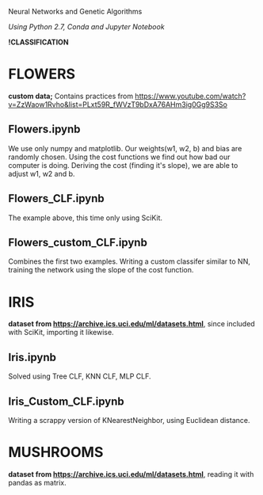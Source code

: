 Neural Networks and Genetic Algorithms

_Using Python 2.7, Conda and Jupyter Notebook_

**!CLASSIFICATION**

# FLOWERS

**custom data;** Contains practices from https://www.youtube.com/watch?v=ZzWaow1Rvho&list=PLxt59R_fWVzT9bDxA76AHm3ig0Gg9S3So

Flowers.ipynb
--------------------------------
We use only numpy and matplotlib. 
Our weights(w1, w2, b) and bias are randomly chosen.
Using the cost functions we find out how bad our computer is doing.
Deriving the cost (finding it's slope), we are able to adjust w1, w2 and b.

Flowers_CLF.ipynb
--------------------------------
The example above, this time only using SciKit.

Flowers_custom_CLF.ipynb
--------------------------------
Combines the first two examples. Writing a custom classifer similar to NN, 
training the network using the slope of the cost function.




# IRIS
**dataset from https://archive.ics.uci.edu/ml/datasets.html**, since included with SciKit, importing it likewise.

Iris.ipynb
--------------------------------
Solved using Tree CLF, KNN CLF, MLP CLF.

Iris_Custom_CLF.ipynb
--------------------------------
Writing a scrappy version of KNearestNeighbor, using Euclidean distance.



# MUSHROOMS
**dataset from https://archive.ics.uci.edu/ml/datasets.html**, reading it with pandas as matrix.